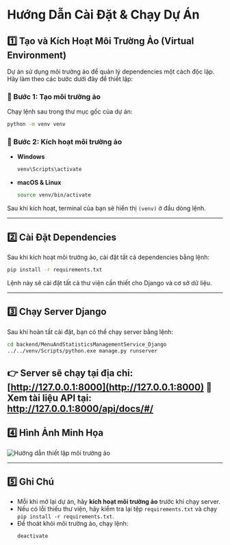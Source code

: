 # Hướng Dẫn Cài Đặt & Chạy Dự Án

## 1️⃣ Tạo và Kích Hoạt Môi Trường Ảo (Virtual Environment)
Dự án sử dụng môi trường ảo để quản lý dependencies một cách độc lập. Hãy làm theo các bước dưới đây để thiết lập:

### 🔹 Bước 1: Tạo môi trường ảo
Chạy lệnh sau trong thư mục gốc của dự án:
```sh
python -m venv venv
```

### 🔹 Bước 2: Kích hoạt môi trường ảo
- **Windows**
  ```sh
  venv\Scripts\activate
  ```
- **macOS & Linux**
  ```sh
  source venv/bin/activate
  ```

Sau khi kích hoạt, terminal của bạn sẽ hiển thị `(venv)` ở đầu dòng lệnh.

---

## 2️⃣ Cài Đặt Dependencies
Sau khi kích hoạt môi trường ảo, cài đặt tất cả dependencies bằng lệnh:
```sh
pip install -r requirements.txt
```
Lệnh này sẽ cài đặt tất cả thư viện cần thiết cho Django và cơ sở dữ liệu.

---

## 3️⃣ Chạy Server Django
Sau khi hoàn tất cài đặt, bạn có thể chạy server bằng lệnh:
```sh
cd backend/MenuAndStatisticsManagementService_Django
../../venv/Scripts/python.exe manage.py runserver

```

👉 Server sẽ chạy tại địa chỉ: [http://127.0.0.1:8000](http://127.0.0.1:8000)
📌 Xem tài liệu API tại: http://127.0.0.1:8000/api/docs/#/
---

## 4️⃣ Hình Ảnh Minh Họa
![Hướng dẫn thiết lập môi trường ảo](https://github.com/user-attachments/assets/3fbe14b6-a08d-4922-8900-f3f93a527c16)

---

## 5️⃣ Ghi Chú
- Mỗi khi mở lại dự án, hãy **kích hoạt môi trường ảo** trước khi chạy server.
- Nếu có lỗi thiếu thư viện, hãy kiểm tra lại tệp `requirements.txt` và chạy `pip install -r requirements.txt`.
- Để thoát khỏi môi trường ảo, chạy lệnh:
  ```sh
  deactivate
  ```


